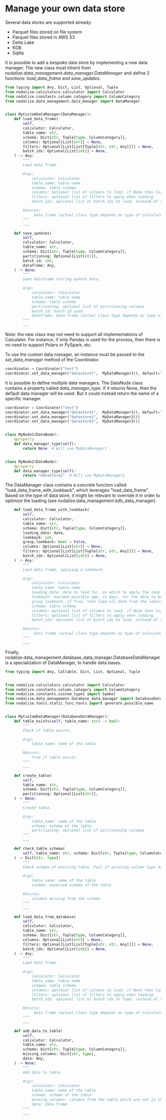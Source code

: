 # Manage your own data store

Several data stores are supported already:
- Parquet files stored on file system
- Parquet files stored in AWS S3
- Delta Lake
- KDB
- Sqlite

It is possible to add a bespoke data store by implementing a new data manager. The new class must inherit from *nodalize.data_management.data_manager.DataManager* and define 2 functions: *load_data_frame* and *save_updates*.


```python
from typing import Any, Dict, List, Optional, Tuple
from nodalize.calculators.calculator import Calculator
from nodalize.constants.column_category import ColumnCategory
from nodalize.data_management.data_manager import DataManager


class MyCustomDataManager(DataManager):   
    def load_data_frame(
        self,
        calculator: Calculator,
        table_name: str,
        schema: Dict[str, Tuple[type, ColumnCategory]],
        columns: Optional[List[str]] = None,
        filters: Optional[List[List[Tuple[str, str, Any]]]] = None,
        batch_ids: Optional[List[int]] = None,
    ) -> Any:
        """
        Load data frame.

        Args:
            calculator: Calculator
            table_name: table name
            schema: table schema
            columns: optional list of columns to load, if None then load all
            filters: optional list of filters to apply when loading
            batch_ids: optional list of batch ids to load, instead of the entire data set

        Returns:
             data frame (actual class type depends on type of calculator)
        """
        ...

    def save_updates(
        self,
        calculator: Calculator,
        table_name: str,
        schema: Dict[str, Tuple[type, ColumnCategory]],
        partitioning: Optional[List[str]],
        batch_id: int,
        dataframe: Any,
    ) -> None:
        """
        Save dataframe storing update data.

        Args:
            calculator: Calculator
            table_name: table name
            schema: table schema
            partitioning: optional list of partitioning columns
            batch_id: batch id used
            dataframe: data frame (actual class type depends on type of calculator)
        """
        ...
```

Note: the new class may not need to support all implementations of Calculator. For instance, if only Pandas is used for the process, then there is no need to support Polars or PySpark, etc.

To use the custom data manager, an instance must be passed to the *set_data_manager* method of the Coordinator.

```python
coordinator = Coordinator("test")
coordinator.set_data_manager("datastore1",  MyDataManager1(), default=True)
```

It is possible to define multiple data managers. The DataNode class contains a property called *data_manager_type*. If it returns None, then the default data manager will be used. But it could instead return the name of a specific manager.

```python
coordinator = Coordinator("test")
coordinator.set_data_manager("datastore1",  MyDataManager1(), default=True)
coordinator.set_data_manager("datastore2",  MyDataManager2())
coordinator.set_data_manager("datastore3",  MyDataManager3())


class MyNode1(DataNode):
    @property
    def data_manager_type(self):
        return None  # Will use MyDataManager1


class MyNode2(DataNode):
    @property
    def data_manager_type(self):
        return "datastore2"  # Will use MyDataManager2
```


The DataManager class contains a concrete function called "load_data_frame_with_lookback", which leverages "load_data_frame". Based on the type of data store, it might be relevant to override it in order to optimize the loading (see nodalize.data_management.kdb_data_manager). 

```python
    def load_data_frame_with_lookback(
        self,
        calculator: Calculator,
        table_name: str,
        schema: Dict[str, Tuple[type, ColumnCategory]],
        loading_date: date,
        lookback: int,
        group_lookback: bool = False,
        columns: Optional[List[str]] = None,
        filters: Optional[List[List[Tuple[str, str, Any]]]] = None,
        batch_ids: Optional[List[int]] = None,
    ) -> Any:
        """
        Load data frame, applying a lookback.

        Args:
            calculator: Calculator
            table_name: table name
            loading_date: date to load for, on which to apply the look back
            lookback: maximum possible age, in days, for the data to be loaded
            group_lookback: if True, then load all data from the latest date available
            schema: table schema
            columns: optional list of columns to load, if None then load all
            filters: optional list of filters to apply when loading
            batch_ids: optional list of batch ids to load, instead of the entire data set

        Returns:
             data frame (actual class type depends on type of calculator)
        """
        ...
```

Finally, nodalize.data_management.database_data_manager.DatabaseDataManager is a specialization of DataManager, to handle data bases.

```python
from typing import Any, Callable, Dict, List, Optional, Tuple


from nodalize.calculators.calculator import Calculator
from nodalize.constants.column_category import ColumnCategory
from nodalize.constants.custom_types import Symbol
from nodalize.data_management.database_data_manager import DatabaseDataManager
from nodalize.tools.static_func_tools import generate_possible_name


class MyCustomDataManager(DatabaseDataManager):
    def table_exists(self, table_name: str) -> bool:
        """
        Check if table exists.

        Args:
            table_name: name of the table

        Returns:
            True if table exists
        """
        ...

    def create_table(
        self,
        table_name: str,
        schema: Dict[str, Tuple[type, ColumnCategory]],
        partitioning: Optional[List[str]],
    ) -> None:
        """
        Create table.

        Args:
            table_name: name of the table
            schema: schema of the table
            partitioning: optional list of partitioning columns
        """
        ...

    def check_table_schema(
        self, table_name: str, schema: Dict[str, Tuple[type, ColumnCategory]]
    ) -> Dict[str, type]:
        """
        Check schema of existing table. Fail if existing column type does not match.

        Args:
            table_name: name of the table
            schema: expected schema of the table

        Returns:
            columns missing from the schema
        """
        ...

    def load_data_from_database(
        self,
        calculator: Calculator,
        table_name: str,
        schema: Dict[str, Tuple[type, ColumnCategory]],
        columns: Optional[List[str]] = None,
        filters: Optional[List[List[Tuple[str, str, Any]]]] = None,
        batch_ids: Optional[List[int]] = None,
    ) -> Any:
        """
        Load data frame.

        Args:
            calculator: Calculator
            table_name: table name
            schema: table schema
            columns: optional list of columns to load, if None then load all
            filters: optional list of filters to apply when loading
            batch_ids: optional list of batch ids to load, instead of the entire data set

        Returns:
             data frame (actual class type depends on type of calculator)
        """
        ...

    def add_data_to_table(
        self,
        calculator: Calculator,
        table_name: str,
        schema: Dict[str, Tuple[type, ColumnCategory]],
        missing_columns: Dict[str, type],
        data: Any,
    ) -> None:
        """
        Add data to table.

        Args:
            calculator: Calculator
            table_name: name of the table
            schema: schema of the table
            missing_columns: columns from the table which are not in the data (to be defaulted)
            data: data frame
        """
        ...
```